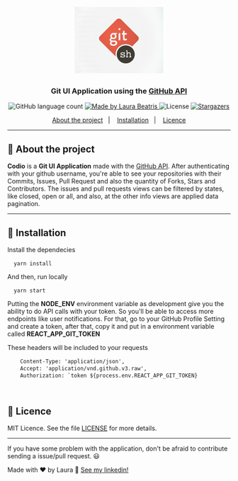 <h1 align="center">
  <img alt="Codio" title="Codio" src=".github/logo.png" width="200px" />
</h1>

<h3 align="center">
  Git UI Application using the <a href="https://developer.github.com/v3/">GitHub API</a>
</h3>

<p align="center">
  <img alt="GitHub language count" src="https://img.shields.io/github/languages/count/LauraBeatris/codio?color=%23d95844&label=languages&logo=languages">

  <a href="https://www.linkedin.com/in/laurabeatris/">
    <img alt="Made by Laura Beatris" src="https://img.shields.io/badge/made%20by-LauraBeatris-%23d95844">
  </a>

  <img alt="License" src="https://img.shields.io/badge/licence-MIT-%23d95844">

  <a href="https://github.com/LauraBeatris/2budget/stargazers">
    <img alt="Stargazers" src="https://img.shields.io/github/stars/LauraBeatris/codio?style=social">
  </a>
</p>

<p align="center">
  <a href="#rocket-about-the-project">About the project</a>&nbsp;&nbsp;&nbsp;|&nbsp;&nbsp;&nbsp;
  <a href="#checkered_flag-installation">Installation</a>&nbsp;&nbsp;&nbsp;|&nbsp;&nbsp;&nbsp;
  <a href="#memo-licence">Licence</a>
</p>

<hr>

## :rocket: About the project
**Codio** is a **Git UI Application** made with the <a href="https://developer.github.com/v3/">GitHub API</a>. After authenticating with your github username, you're able to see your repositories with their Commits, Issues, Pull Request and also the quantity of Forks, Stars and Contributors. 
The issues and pull requests views can be filtered by states, like closed, open or all, and also, at the other info views are applied data pagination.

<hr>

## :checkered_flag: Installation 

Install the dependecies 

``` 
  yarn install 
```
And then, run locally 
``` 
  yarn start
```

Putting the **NODE_ENV** environment variable as development give you the ability to do API calls with your token. So you'll be able to access more endpoints like user notifications. For that, go to your GitHub Profile Setting and create a token, after that, copy it and put in a environment variable called **REACT_APP_GIT_TOKEN** 

These headers will be included to your requests 
```
    Content-Type: 'application/json',
    Accept: 'application/vnd.github.v3.raw',
    Authorization: `token ${process.env.REACT_APP_GIT_TOKEN}
```

<br>


## :memo: Licence

MIT Licence. See the file [LICENSE](https://github.com/LauraBeatris/codio/blob/master/LICENSE) for more details.

---

If you have some problem with the application, don't be afraid to contribute sending a issue/pull request. 😃

Made with ♥ by Laura :wave: [See my linkedin!](https://www.linkedin.com/in/laurabeatris/)
